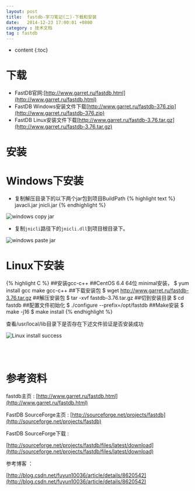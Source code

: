 ```yaml
---
layout: post
title:  fastdb-学习笔记(二)-下载和安装
date:   2014-12-23 17:00:01 +0800
category : 技术文档
tag : fastdb
---
```


* content
{:toc}


下载
=================================

- FastDB官网:[http://www.garret.ru/fastdb.html](http://www.garret.ru/fastdb.html)
- FastDB Windows安装文件下载[http://www.garret.ru/fastdb-376.zip](http://www.garret.ru/fastdb-376.zip)
- FastDB Linux安装文件下载[http://www.garret.ru/fastdb-3.76.tar.gz](http://www.garret.ru/fastdb-3.76.tar.gz)

安装
=================================

Windows下安装
=================================

- 复制解压目录下的以下两个jar包到项目BuildPath
{% highlight text %}
javacli.jar
jnicli.jar
{% endhighlight %}

![windows copy jar](/images/blog/fastdb/2-download-install/1_windows_copy_jar.png)

- 复制`jnicli`路径下的`jnicli.dll`到项目根目录下。

![windows paste jar](/images/blog/fastdb/2-download-install/2_windows_paste_jar.png)

Linux下安装
=================================

{% highlight C %}
##安装gcc-c++
##CentOS 6.4 64位 minimal安装，
$ yum install gcc make gcc-c++
##下载安装包
$ wget http://www.garret.ru/fastdb-3.76.tar.gz
##解压安装包
$ tar -xvf fastdb-3.76.tar.gz
##切到安装目录
$ cd fastdb
##配置文件初始化
$ ./configure --prefix=/opt/fastdb
##Make安装
$ make -j16
$ make install
{% endhighlight %}

查看/usr/local/lib目录下是否存在下述文件验证是否安装成功

![Linux install success](/images/blog/fastdb/2-download-install/3_linux_install_success.png)

<br>
<br>

参考资料
=================================

fastdb主页 : [http://www.garret.ru/fastdb.html](http://www.garret.ru/fastdb.html)

FastDB SourceForge主页 : [http://sourceforge.net/projects/fastdb](http://sourceforge.net/projects/fastdb)

FastDB SourceForge下载 :

[http://sourceforge.net/projects/fastdb/files/latest/download](http://sourceforge.net/projects/fastdb/files/latest/download)

参考博客 ：

[http://blog.csdn.net/fuyun10036/article/details/8620542](http://blog.csdn.net/fuyun10036/article/details/8620542)